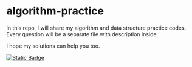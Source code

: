 # algorithm-practice

In this repo, I will share my algorithm and data structure practice codes. Every question will be a separate file with description inside. 

I hope my solutions can help you too.

[![Static Badge](https://img.shields.io/badge/open_source-playground_repo-blue)]()



